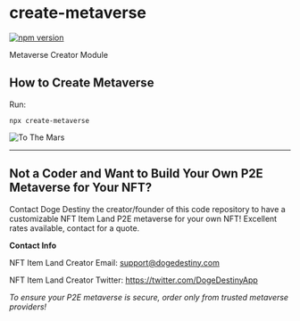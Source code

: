 # create-metaverse

[![npm version](https://badge.fury.io/js/create-metaverse.svg)](https://badge.fury.io/js/create-metaverse)

Metaverse Creator Module

## How to Create Metaverse

Run:

```
npx create-metaverse
```

![To The Mars](https://coreminterstackprods3nftmine83689-nftmine6aababc1-1i1zrafm04pwk.s3.amazonaws.com/character-images/character_24.png)

---

## Not a Coder and Want to Build Your Own P2E Metaverse for Your NFT?

Contact Doge Destiny the creator/founder of this code repository to have a customizable NFT Item Land P2E metaverse for your own NFT! Excellent rates available, contact for a quote.

**Contact Info**

NFT Item Land Creator Email: support@dogedestiny.com

NFT Item Land Creator Twitter: https://twitter.com/DogeDestinyApp

_To ensure your P2E metaverse is secure, order only from trusted metaverse providers!_
